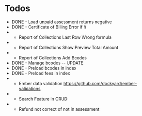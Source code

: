 # Todos

* DONE - Load unpaid assessment returns negative
* DONE - Certificate of Billing Error if &ntilde;
* - Report of Collections Last Row Wrong formula
* - Report of Collections Show Preview Total Amount
* - Report of Collections Add Bcodes
* DONE - Manage bcodes -- UPDATE
* DONE - Preload bcodes in index
* DONE - Preload fees in index
* - Ember data validation https://github.com/dockyard/ember-validations
* - Search Feature in CRUD
* - Refund not correct of not in assessment